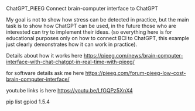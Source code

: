 ChatGPT_PiEEG
Connect brain-computer interface to ChatGPT

My goal is not to show how stress can be detected in practice, but the main task is to show how ChatGPT can be used, in the future those who are interested can try to implement their ideas. (so everything here is for educational purposes only on how to connect BCI to ChatGPT, this example just clearly demonstrates how it can work in practice).

Details about how it works here https://pieeg.com/news/brain-computer-interface-with-chat-chatgpt-in-real-time-with-pieeg/

for software details ask me here https://pieeg.com/forum-pieeg-low-cost-brain-computer-interface/

youtube links is here https://youtu.be/LfGQPz5XnX4

pip list
gpiod 1.5.4
